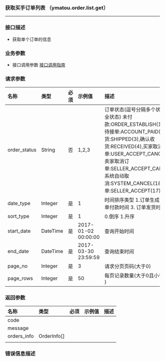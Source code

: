 ### 获取买手订单列表 （ymatou.order.list.get）

---

### 接口描述

* 获取单个订单的信息

### 业务参数

* 接口调用参数 [接口调用指南](/openapi/how-to-call-api.md)


### 请求参数

| 名称 | 类型 | 必须 | 示例值 | 描述 |
| :--- | :--- | :--- | :--- | :--- |
| order\_status | String | 否 | 1,2,3 | 订单状态(逗号分隔多个状态,传空为全状态) 未付款:ORDER_ESTABLISH(1),已付款待接单:ACCOUNT_PAID(2),已发货:SHIPPED(3),确认收货:RECEIVED(4),买家取消订单:USER_ACCEPT_CANCEL(12),卖家取消订单:SELLER_ACCEPT_CANCEL(13),系统自动取消:SYSTEM_CANCEL(18),已接单:SELLER_ACCEPT(17)  |
| date\_type | Integer | 是 | 1 | 时间排序类型 1.订单生成时间  2.订单付款时间  3. 订单发货时间 |
| sort\_type | Integer | 是 | 1 | 0.倒序  1.升序 |
| start\_date | DateTime | 是 | 2017-01-02 00:00:00 | 查询开始时间 |
| end\_date | DateTime | 是 | 2017-03-30 23:59:59 | 查询结束时间 |
| page\_no | Integer | 是 | 3 | 请求分页页码(大于0) |
| page\_rows | Integer | 是 | 50 | 每页记录数量(大于0且小于等于100 )|

### 返回参数

| 名称 | 类型 | 必须 | 示例值 | 描述 |
| :--- | :--- | :--- | :--- | :--- |
| code |  |  |  |  |
| message |  |  |  |  |
| orders\_info | OrderInfo\[\] |  |  |  |
|  |  |  |  |  |


### 错误信息描述